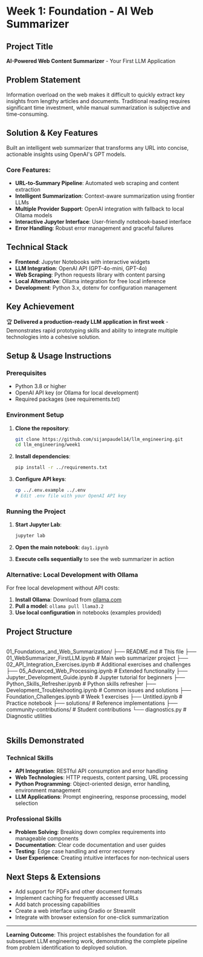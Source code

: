 # Week 1: Foundation - AI Web Summarizer

## Project Title

**AI-Powered Web Content Summarizer** - Your First LLM Application

## Problem Statement

Information overload on the web makes it difficult to quickly extract key insights from lengthy articles and documents. Traditional reading requires significant time investment, while manual summarization is subjective and time-consuming.

## Solution & Key Features

Built an intelligent web summarizer that transforms any URL into concise, actionable insights using OpenAI's GPT models.

### Core Features:

- **URL-to-Summary Pipeline**: Automated web scraping and content extraction
- **Intelligent Summarization**: Context-aware summarization using frontier LLMs
- **Multiple Provider Support**: OpenAI integration with fallback to local Ollama models
- **Interactive Jupyter Interface**: User-friendly notebook-based interface
- **Error Handling**: Robust error management and graceful failures

## Technical Stack

- **Frontend**: Jupyter Notebooks with interactive widgets
- **LLM Integration**: OpenAI API (GPT-4o-mini, GPT-4o)
- **Web Scraping**: Python requests library with content parsing
- **Local Alternative**: Ollama integration for free local inference
- **Development**: Python 3.x, dotenv for configuration management

## Key Achievement

🏆 **Delivered a production-ready LLM application in first week** - Demonstrates rapid prototyping skills and ability to integrate multiple technologies into a cohesive solution.

## Setup & Usage Instructions

### Prerequisites

- Python 3.8 or higher
- OpenAI API key (or Ollama for local development)
- Required packages (see requirements.txt)

### Environment Setup

1. **Clone the repository**:

   ```bash
   git clone https://github.com/sijanpaudel14/llm_engineering.git
   cd llm_engineering/week1
   ```

2. **Install dependencies**:

   ```bash
   pip install -r ../requirements.txt
   ```

3. **Configure API keys**:
   ```bash
   cp ../.env.example ../.env
   # Edit .env file with your OpenAI API key
   ```

### Running the Project

1. **Start Jupyter Lab**:

   ```bash
   jupyter lab
   ```

2. **Open the main notebook**: `day1.ipynb`

3. **Execute cells sequentially** to see the web summarizer in action

### Alternative: Local Development with Ollama

For free local development without API costs:

1. **Install Ollama**: Download from [ollama.com](https://ollama.com)
2. **Pull a model**: `ollama pull llama3.2`
3. **Use local configuration** in notebooks (examples provided)

## Project Structure

```

```

01_Foundations_and_Web_Summarization/
├── README.md # This file
├── 01_WebSummarizer_FirstLLM.ipynb # Main web summarizer project
├── 02_API_Integration_Exercises.ipynb # Additional exercises and challenges
├── 05_Advanced_Web_Processing.ipynb # Extended functionality
├── Jupyter_Development_Guide.ipynb # Jupyter tutorial for beginners
├── Python_Skills_Refresher.ipynb # Python skills refresher
├── Development_Troubleshooting.ipynb # Common issues and solutions
├── Foundation_Challenges.ipynb # Week 1 exercises
├── Untitled.ipynb # Practice notebook
├── solutions/ # Reference implementations
├── community-contributions/ # Student contributions
└── diagnostics.py # Diagnostic utilities

```

```

## Skills Demonstrated

### Technical Skills

- **API Integration**: RESTful API consumption and error handling
- **Web Technologies**: HTTP requests, content parsing, URL processing
- **Python Programming**: Object-oriented design, error handling, environment management
- **LLM Applications**: Prompt engineering, response processing, model selection

### Professional Skills

- **Problem Solving**: Breaking down complex requirements into manageable components
- **Documentation**: Clear code documentation and user guides
- **Testing**: Edge case handling and error recovery
- **User Experience**: Creating intuitive interfaces for non-technical users

## Next Steps & Extensions

- Add support for PDFs and other document formats
- Implement caching for frequently accessed URLs
- Add batch processing capabilities
- Create a web interface using Gradio or Streamlit
- Integrate with browser extension for one-click summarization

---

**Learning Outcome**: This project establishes the foundation for all subsequent LLM engineering work, demonstrating the complete pipeline from problem identification to deployed solution.
